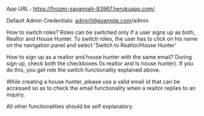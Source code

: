 App URL : https://frozen-savannah-83967.herokuapp.com/

Default Admin Credentials: admin1@example.com/admin

How to switch roles?
Roles can be switched only if a user signs up as both, Realtor and House Hunter. To switch roles, the user has to click on his name on the navigation panel and select 'Switch to Realtor/House Hunter'

How to sign up as a realtor and house hunter with the same email?
During sign up, check both the checkboxes (Is realtor and Is house hunter). If you do this, you get role the switch functionality explained above.

While creating a house hunter, please use a valid email id that can be accessed so as to check the email functionality when a realtor replies to an inquiry.

All other functionalities should be self explanatory.
